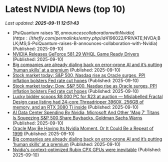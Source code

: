 # Latest NVIDIA News (top 10)
_Last updated: **2025-09-11 12:51:43**_

- [PsiQuantum raises $1B, announces collaboration with Nvidia](https://thefly.com/permalinks/entry.php/id4196022/$PRIVATE;NVDA;BLK;MS;S-PsiQuantum-raises-B-announces-collaboration-with-Nvidia) (Published: 2025-09-10)
- [NVIDIA Releases GeForce 581.29 WHQL Game Ready Drivers](https://www.techpowerup.com/340847/nvidia-releases-geforce-581-29-whql-game-ready-drivers) (Published: 2025-09-10)
- [Big companies are already dialing back on error-prone AI and it’s putting ‘human skills’ at a premium](https://biztoc.com/x/fd2cb59b158c5c25) (Published: 2025-09-10)
- [Stock market today: S&P 500, Nasdaq rise as Oracle surges, PPI inflation bolsters Fed rate cut hopes](https://finance.yahoo.com/news/live/stock-market-today-sp-500-nasdaq-rise-as-oracle-surges-ppi-inflation-bolsters-fed-rate-cut-hopes-124048367.html) (Published: 2025-09-10)
- [Stock market today: Dow, S&P 500, Nasdaq rise as Oracle surges, PPI inflation bolsters Fed rate cut hopes](https://finance.yahoo.com/news/live/stock-market-today-dow-sp-500-nasdaq-rise-as-oracle-surges-ppi-inflation-bolsters-fed-rate-cut-hopes-124048266.html) (Published: 2025-09-10)
- [Lucky bidder scoops $8,000 PC for $23 at auction — Mislabelled Fractal Design case listing had 24-core Threadripper 3960X, 256GB of memory, and an RTX 3080 Ti inside](https://www.tomshardware.com/desktops/gaming-pcs/lucky-bidder-scoops-usd8-000-pc-for-usd23-at-auction-mislabelled-fractal-design-case-listing-had-24-core-threadripper-3960x-256gb-of-memory-and-an-rtx-3080-ti-inside) (Published: 2025-09-10)
- [AI Data Center Spending By Nvidia, Microsoft And Other 'Mag 7' Titans Is Squeezing S&P 500 Share Buybacks, Goldman Sachs Warns](https://biztoc.com/x/ce0daa918597f44e) (Published: 2025-09-10)
- [Oracle May Be Having Its Nvidia Moment. Or It Could Be a Repeat of 1999](https://biztoc.com/x/c2dd1d82f4734dfe) (Published: 2025-09-10)
- [Big companies are already dialing back on error-prone AI and it’s putting ‘human skills’ at a premium](https://fortune.com/2025/09/10/ai-adoption-declines-big-companies-human-skills-premium-education-gen-z/) (Published: 2025-09-10)
- [Nvidia's context-optimized Rubin CPX GPUs were inevitable](https://biztoc.com/x/654cb4e1328a0f32) (Published: 2025-09-10)
